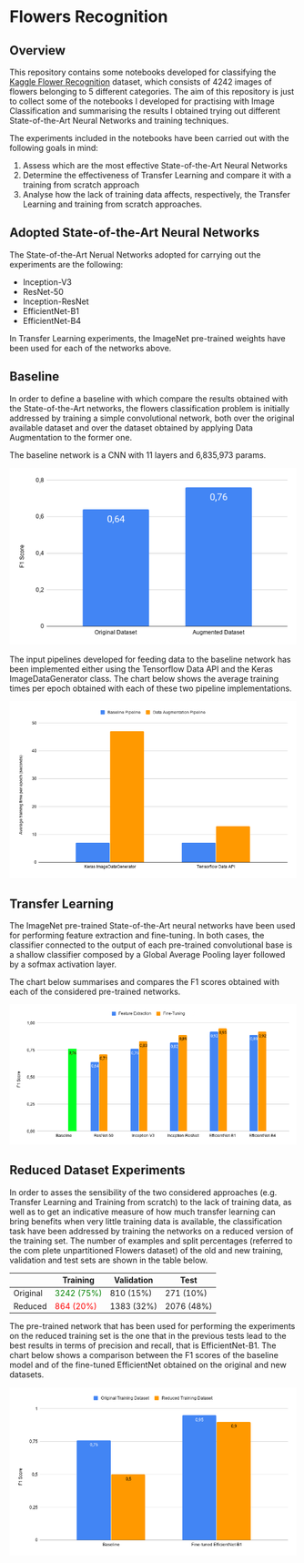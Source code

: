 # Flowers Recognition

## Overview
This repository contains some notebooks developed for classifying the [Kaggle Flower Recognition](https://www.kaggle.com/alxmamaev/flowers-recognition) dataset, which consists of 4242 images of flowers belonging to 5 different categories. The aim of this repository is just to collect some of the notebooks I developed for practising with Image Classification and summarising the results I obtained trying out different State-of-the-Art Neural Networks and training techniques. 

The experiments included in the notebooks have been carried out with the following goals in mind:  
1. Assess which are the most effective State-of-the-Art Neural Networks 
2. Determine the effectiveness of Transfer Learning and compare it with a training from scratch approach
3. Analyse how the lack of training data affects, respectively, the Transfer Learning and training from scratch approaches.

## Adopted State-of-the-Art Neural Networks
The State-of-the-Art Nerual Networks adopted for carrying out the experiments are the following:
- Inception-V3
- ResNet-50
- Inception-ResNet
- EfficientNet-B1
- EfficientNet-B4

In Transfer Learning experiments, the ImageNet pre-trained weights have been used for each of the networks above. 

## Baseline
In order to define a baseline with which compare the results obtained with the State-of-the-Art networks, the flowers classification problem is initially addressed by training a simple convolutional network, both over the original available dataset and over the dataset obtained by applying Data Augmentation to the former one.

The baseline network is a CNN with 11 layers and 6,835,973 params.

![baseline-chart](img/baseline.png)

The input pipelines developed for feeding data to the baseline network has been implemented either using the Tensorflow Data API and the Keras ImageDataGenerator class. The chart below shows the average training times per epoch obtained with each of these two pipeline implementations. 

![baseline-training-times](img/baseline-training-times.png)


## Transfer Learning
The ImageNet pre-trained State-of-the-Art neural networks have been used for performing feature extraction and fine-tuning. In both cases, the classifier connected to the output of each pre-trained convolutional base is a shallow classifier composed by a Global Average Pooling layer followed by a sofmax activation layer. 

The chart below summarises and compares the F1 scores obtained with each of the considered pre-trained networks. 

![transfer-learning-results](img/transfer-learning-results.png)


## Reduced Dataset Experiments
In order to asses the sensibility of the two considered approaches (e.g. Transfer Learning and Training from scratch) to the lack of training data, as well as to get an indicative measure of how much transfer learning can bring benefits when very little training data is available, the classification task have been addressed by training the networks on a reduced version of the training set. The number of examples and split percentages (referred to the com
plete unpartitioned Flowers dataset) of the old and new training, validation
and test sets are shown in the table below. 

||Training|Validation|Test
|--|--|--|--
|Original|<span style="color: green">3242 (75%) </span> |810 (15%)|271 (10%) 
|Reduced|<span style="color: red"> 864 (20%) </span> | 1383 (32%) | 2076 (48%)

The pre-trained network that has been used for performing the experiments on the reduced training set is the one that in the previous tests lead to the best results in terms of precision and recall, that is EfficientNet-B1. The chart below shows a comparison between the F1 scores of the baseline model
and of the fine-tuned EfficientNet obtained on the original and new datasets.

![reduced-set-experiments](img/reduced-training-set-experiments.png)